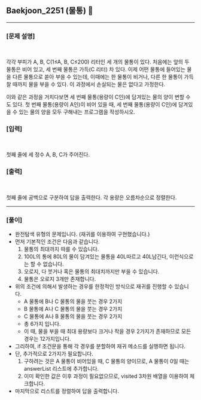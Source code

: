 ## Baekjoon_2251 (물통) 🚀
___


### **[문제 설명]**
<br>

각각 부피가 A, B, C(1≤A, B, C≤200) 리터인 세 개의 물통이 있다. 처음에는 앞의 두 물통은 비어 있고, 세 번째 물통은 가득(C 리터) 차 있다. 이제 어떤 물통에 들어있는 물을 다른 물통으로 쏟아 부을 수 있는데, 이때에는 한 물통이 비거나, 다른 한 물통이 가득 찰 때까지 물을 부을 수 있다. 이 과정에서 손실되는 물은 없다고 가정한다.

이와 같은 과정을 거치다보면 세 번째 물통(용량이 C인)에 담겨있는 물의 양이 변할 수도 있다. 첫 번째 물통(용량이 A인)이 비어 있을 때, 세 번째 물통(용량이 C인)에 담겨있을 수 있는 물의 양을 모두 구해내는 프로그램을 작성하시오.


### **[입력]**
<br>

첫째 줄에 세 정수 A, B, C가 주어진다.

### **[출력]**
<br>

첫째 줄에 공백으로 구분하여 답을 출력한다. 각 용량은 오름차순으로 정렬한다.

___


### **[풀이]**

- 완전탐색 유형의 문제입니다. (재귀를 이용하여 구현했습니다.)
- 먼저 기본적인 조건은 다음과 같습니다.
  1. 물통의 최대까지 따를 수 있습니다.
  2. 100L의 통에 80L의 물이 담겨있는 물통을 40L따르고 40L남긴다, 이런식으로는 할 수 없습니다.
  3. 오로지, 다 붓거나 혹은 물통의 최대치까지만 부을 수 있습니다.
  4. 물통은 오로지 3개만 존재합니다.
- 위의 조건에 의해서 발생하는 경우를 한정적인 방식으로 재귀를 진행할 수 있습니다.
  - A 물통에 B나 C 물통의 물을 붓는 경우 2가지
  - B 물통에 A나 C 물통의 물을 붓는 경우 2가지
  - C 물통에 A나 B 물통의 물을 붓는 경우 2가지
  - 총 6가지 입니다.
  - 이 때, 물을 부을 때 최대 용량보다 크거나 작을 경우 2가지가 존재하므로 모든 경우는 12가지입니다.
- 그리하여, if 조건문을 통해 각 경우를 분할하여 재귀 메소드를 실행하면 됩니다.
- 단, 추가적으로 2가지가 필요합니다.
  1. 구하려는 것은 A 물통이 비어있을 때, C 물통의 양이므로, A 물통이 0일 때는 answerList 리스트에 추가합니다.
  2. 이미 확인한 값은 이후 과정이 필요없으므로, visited 3차원 배열을 이용하여 체크합니다.
- 마지막으로 리스트를 정렬하여 답을 출력합니다.